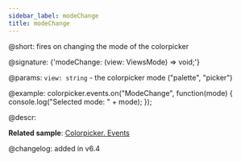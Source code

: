 ```yaml
---
sidebar_label: modeChange
title: modeChange
---          
```


@short: fires on changing the mode of the colorpicker

@signature: {'modeChange: (view: ViewsMode) => void;'}

@params:
`view: string` - the colorpicker mode ("palette", "picker")

@example:
colorpicker.events.on("ModeChange", function(mode) {
   console.log("Selected mode: " + mode); 
});
 
@descr:

**Related sample**: [Colorpicker. Events](https://snippet.dhtmlx.com/fllgaabo)

@changelog: added in v6.4
